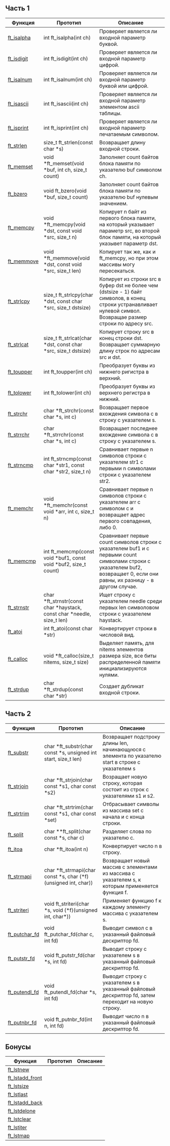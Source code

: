 ## Часть 1

| Функция                                                                                      | Прототип               | Описание                                      |
| -------------------------------------------------------------------------------------------- |----------------------- | --------------------------------------------- |
|[ft_isalpha](https://github.com/VinogradovaD/School_21/blob/main/Libft/Часть%201/ft_isalpha.c)| int	ft_isalpha(int ch)| Проверяет является ли входной параметр буквой.|
|[ft_isdigit](https://github.com/VinogradovaD/School_21/blob/main/Libft/Часть%201/ft_isdigit.c)| int	ft_isdigit(int ch)| Проверяет является ли входной параметр цифрой.|
|[ft_isalnum](https://github.com/VinogradovaD/School_21/blob/main/Libft/Часть%201/ft_isalnum.c)| int	ft_isalnum(int ch)| Проверяет является ли входной параметр буквой или цифрой.|
|[ft_isascii](https://github.com/VinogradovaD/School_21/blob/main/Libft/Часть%201/ft_isascii.c)| int	ft_isascii(int ch)| Проверяет является ли входной параметр элементом ascii таблицы.|
|[ft_isprint](https://github.com/VinogradovaD/School_21/blob/main/Libft/Часть%201/ft_isprint.c)| int	ft_isprint(int ch)| Проверяет является ли входной параметр печатаемым символом.
|[ft_strlen](https://github.com/VinogradovaD/School_21/blob/main/Libft/Часть%201/ft_strlen.c)  | size_t	ft_strlen(const char \*s)| Возвращает длину входной строки.|
|[ft_memset](https://github.com/VinogradovaD/School_21/blob/main/Libft/Часть%201/ft_memset.c)  | void	\*ft_memset(void \*buf, int ch, size_t count)| Заполняет count байтов блока памяти по указателю buf символом сh.|
|[ft_bzero](https://github.com/VinogradovaD/School_21/blob/main/Libft/Часть%201/ft_bzero.c)    | void	ft_bzero(void \*buf, size_t count) | Заполняет count байтов блока памяти по указателю buf нулевым значением.|
|[ft_memcpy](https://github.com/VinogradovaD/School_21/blob/main/Libft/Часть%201/ft_memcpy.c)  | void	\*ft_memcpy(void \*dst, const void \*src, size_t n)| Копирует n байт из первого блока памяти, на который указывает параметр src, во второй блок памяти, на который указывет параметр dst.|
|[ft_memmove](https://github.com/VinogradovaD/School_21/blob/main/Libft/Часть%201/ft_memmove.c)| void	\*ft_memmove(void \*dst, const void \*src, size_t len)| Копирует так же, как и ft_memcpy, но при этом массивы могу пересекаться. 
|[ft_strlcpy](https://github.com/VinogradovaD/School_21/blob/main/Libft/Часть%201/ft_strlcpy.c) | size_t	ft_strlcpy(char \*dst, const char \*src, size_t dstsize)| Копирует из строки src в буфер dst не более чем (dstsize - 1) байт символов, в конец строки устранавливает нулевой символ. Возвращае  размер строки по адресу src.|
|[ft_strlcat](https://github.com/VinogradovaD/School_21/blob/main/Libft/Часть%201/ft_strlcat.c) | size_t	ft_strlcat(char \*dst, const char \*src, size_t dstsize)| Копирует строку src в конец строки dst. Возвращает суммарную длину строк по адресам src и dst.|
|[ft_toupper](https://github.com/VinogradovaD/School_21/blob/main/Libft/Часть%201/ft_toupper.c) | int	ft_toupper(int ch)| Преобразует буквы из нижнего ригистра в верхний.|
|[ft_tolower](https://github.com/VinogradovaD/School_21/blob/main/Libft/Часть%201/ft_tolower.c) | int	ft_tolower(int ch)| Преобразует буквы из верхнего регистра в нижний.|
|[ft_strchr](https://github.com/VinogradovaD/School_21/blob/main/Libft/Часть%201/ft_strchr.c)   | char	\*ft_strchr(const char \*s, int c)| Возвращает первое вхождения символа c в строку с указателем s.|
|[ft_strrchr](https://github.com/VinogradovaD/School_21/blob/main/Libft/Часть%201/ft_strrchr.c) | char	\*ft_strrchr(const char \*s, int c)| Возвращает последнее вхождение символа c в строку с указателем s.|
|[ft_strncmp](https://github.com/VinogradovaD/School_21/blob/main/Libft/Часть%201/ft_strncmp.c) | int	ft_strncmp(const char \*str1, const char \*str2, size_t n)| Сравнивает первые n символов строки с указателем str1 с первыми n символами строки с указателем str2.|
|[ft_memchr](https://github.com/VinogradovaD/School_21/blob/main/Libft/Часть%201/ft_memchr.c)   | void	\*ft_memchr(const void \*arr, int c, size_t n)| Сравнивает первые n символов строки с указателем arr с символом c и возвращает адрес первого совпадения, либо 0.|
|[ft_memcmp](https://github.com/VinogradovaD/School_21/blob/main/Libft/Часть%201/ft_memcmp.c)   | int	ft_memcmp(const void \*buf1, const void \*buf2, size_t count)| Сравнивает первые count символов строки с указателем buf1 и с первыми count символами строки с указателем buf2, возвращает 0, если они равны, их разницу - в другом случае.|
|[ft_strnstr](https://github.com/VinogradovaD/School_21/blob/main/Libft/Часть%201/ft_strnstr.c) | char	\*ft_strnstr(const char \*haystack, const char \*needle, size_t len)| Ищет строку с указателем needle среди первых len символовом строки с указателем haystack.|
|[ft_atoi](https://github.com/VinogradovaD/School_21/blob/main/Libft/Часть%201/ft_atoi.c)       | int	ft_atoi(const char \*str)| Конвертирует строки в числовой вид.|
|[ft_calloc](https://github.com/VinogradovaD/School_21/blob/main/Libft/Часть%201/ft_calloc.c)   |void	\*ft_calloc(size_t nitems, size_t size)| Выделяет память, для nitems элементов размера size, все биты распределенной памяти инициализируются нулями.|
|[ft_strdup](https://github.com/VinogradovaD/School_21/blob/main/Libft/Часть%201/ft_strdup.c)   | char	\*ft_strdup(const char \*str)| Создает дубликат входной строки.|


## Часть 2

| Функция                                                                                            | Прототип      | Описание      |
| -------------------------------------------------------------------------------------------------- |---------------|---------------|
|[ft_substr](https://github.com/VinogradovaD/School_21/blob/main/Libft/Часть%202/ft_substr.c)        |char	\*ft_substr(char const \*s, unsigned int start, size_t len)| Возвращает подстроку длины len, начинающуюся с элемента по указателю start в строке с указателем s|
|[ft_strjoin](https://github.com/VinogradovaD/School_21/blob/main/Libft/Часть%202/ft_strjoin.c)      |char	\*ft_strjoin(char const \*s1, char const \*s2)| Возращает новую строку, которая состоит из строк с указателями s1 и s2.|
|[ft_strtrim](https://github.com/VinogradovaD/School_21/blob/main/Libft/Часть%202/ft_strtrim.c)      |char	\*ft_strtrim(char const \*s1, char const \*set)|Отбрасывает символы из массива set с начала и с конца строки.|
|[ft_split](https://github.com/VinogradovaD/School_21/blob/main/Libft/Часть%202/ft_split.c)          |char	\**ft_split(char const \*s, char c)|Разделяет слова по указателю с.|
|[ft_itoa](https://github.com/VinogradovaD/School_21/blob/main/Libft/Часть%202/ft_itoa.c)            |char	\*ft_itoa(int n)|Конвертирует число n в строку.|
|[ft_strmapi](https://github.com/VinogradovaD/School_21/blob/main/Libft/Часть%202/ft_strmapi.c)      |char	\*ft_strmapi(char const \*s, char (\*f)(unsigned int, char))|Возвращает новый массив с элементами из массива с указателем s, к которым применяется функция f.|
|[ft_striteri](https://github.com/VinogradovaD/School_21/blob/main/Libft/Часть%202/ft_striteri.c)    |void	ft_striteri(char \*s, void (\*f)(unsigned int, char\*))|Применяет функцию f к каждому элементу массива с указателем s.|
|[ft_putchar_fd](https://github.com/VinogradovaD/School_21/blob/main/Libft/Часть%202/ft_putchar_fd.c)|void	ft_putchar_fd(char c, int fd)|Выводит символ с в указанный файловый дескриптор fd.|
|[ft_putstr_fd](https://github.com/VinogradovaD/School_21/blob/main/Libft/Часть%202/ft_putstr_fd.c)  |void	ft_putstr_fd(char \*s, int fd)|Выводит строку с указателем s в указанный файловый дескриптор fd.|
|[ft_putendl_fd](https://github.com/VinogradovaD/School_21/blob/main/Libft/Часть%202/ft_putendl_fd.c)|void	ft_putendl_fd(char \*s, int fd)|Выводит строку с указателем s в указанный файловый дескриптор fd, затем переходит на новую строку.|
|[ft_putnbr_fd](https://github.com/VinogradovaD/School_21/blob/main/Libft/Часть%202/ft_putnbr_fd.c)  |void	ft_putnbr_fd(int n, int fd)|Выводит  число n в указанный файловый дескриптор fd.|


## Бонусы

| Функция           | Прототип      | Описание      |
| ----------------- |---------------|---------------|
|[ft_lstnew]()      |
|[ft_lstadd_front]()|
|[ft_lstsize]()     |
|[ft_lstlast]()     |
|[ft_lstadd_back]() |
|[ft_lstdelone]()   |
|[ft_lstclear]()    |
|[ft_lstiter]()     |
|[ft_lstmap]()      |


